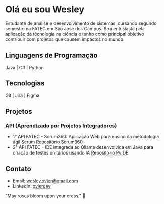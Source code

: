 # Olá eu sou Wesley
Estudante de análise e desenvolvimento de sistemas, cursando segundo semestre na FATEC em São José dos Campos.
Sou entusiasta pela aplicação da técnologia na ciência e tenho como principal objetivo contribuir com projetos que causem impactos no mundo.

## Linguagens de Programação
Java | C# | Python

## Tecnologias
Git | Jira | Figma

## Projetos

### API (Aprendizado por Projetos Integradores)

* 1° API FATEC - Scrum360: Aplicação Web para ensino da metodologia ágil Scrum [Repositório Scrum360](https://github.com/davihelisson/FATEC-API-Under_Devs)
* 2° API FATEC - IDE integrada ao Ollama desenvolvida em Java para criação de testes unitários usando IA [ Repositório PyIDE](https://github.com/davihelisson/FATEC-API2ADS-UnderDevs)

## Contato

* Email: [wesley.xvier@gmail.com](wesley.xvier@gmail.com)
* LinkedIn: [xvierdev](https://www.linkedin.com/in/xvierbr/)

"May roses bloom upon your cross." 🌹
